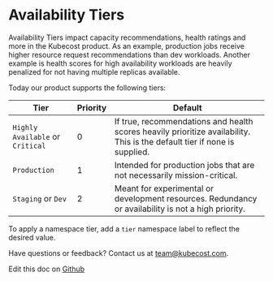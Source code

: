 Availability Tiers
==================

Availability Tiers impact capacity recommendations, health ratings and more in the Kubecost product. As an example, production jobs receive higher resource request recommendations than dev workloads. Another example is health scores for high availability workloads are heavily penalized for not having multiple replicas available.

Today our product supports the following tiers:


Tier | Priority | Default
--------- | ----------- | -------
`Highly Available` or `Critical` | 0 | If true, recommendations and health scores heavily prioritize availability. This is the default tier if none is supplied.
`Production` | 1 | Intended for production jobs that are not necessarily mission-critical.
`Staging` or `Dev` | 2 | Meant for experimental or development resources. Redundancy or availability is not a high priority.

To apply a namespace tier, add a `tier` namespace label to reflect the desired value.

Have questions or feedback? Contact us at <team@kubecost.com>.

Edit this doc on [Github](https://github.com/kubecost/docs/blob/master/availability-tiers.md)

<!--- {"article":"4407595926423","section":"4402815656599","permissiongroup":"1500001277122"} --->